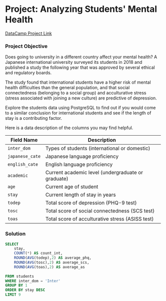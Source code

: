 # Project: Analyzing Students' Mental Health
[DataCamp Project Link](https://www.datacamp.com/datalab/w/95165934-9432-4626-a4a1-eb5a2b829720/edit)

### Project Objective
Does going to university in a different country affect your mental health? A Japanese international university surveyed its students in 2018 and published a study the following year that was approved by several ethical and regulatory boards.

The study found that international students have a higher risk of mental health difficulties than the general population, and that social connectedness (belonging to a social group) and acculturative stress (stress associated with joining a new culture) are predictive of depression.

Explore the students data using PostgreSQL to find out if you would come to a similar conclusion for international students and see if the length of stay is a contributing factor.

Here is a data description of the columns you may find helpful.

| Field Name    | Description                                      |
| ------------- | ------------------------------------------------ |
| `inter_dom`     | Types of students (international or domestic)   |
| `japanese_cate` | Japanese language proficiency                    |
| `english_cate`  | English language proficiency                     |
| `academic`      | Current academic level (undergraduate or graduate) |
| `age`           | Current age of student                           |
| `stay`          | Current length of stay in years                  |
| `todep`         | Total score of depression (PHQ-9 test)           |
| `tosc`          | Total score of social connectedness (SCS test)   |
| `toas`          | Total score of acculturative stress (ASISS test) |

### Solution
~~~~sql
SELECT 
	stay, 
	COUNT(*) AS count_int, 
	ROUND(AVG(todep),2) AS average_phq, 
	ROUND(AVG(tosc),2) AS average_scs,
	ROUND(AVG(toas),2) AS average_as
 
FROM students
WHERE inter_dom = 'Inter'
GROUP BY 1
ORDER BY stay DESC
LIMIT 9
~~~~

